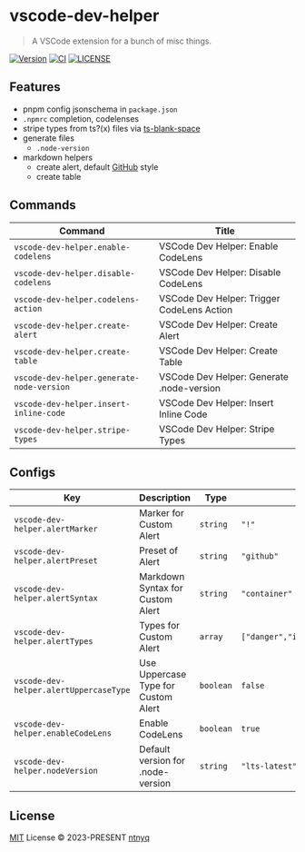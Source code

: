# vscode-dev-helper

> A VSCode extension for a bunch of misc things.

[![Version](https://img.shields.io/visual-studio-marketplace/v/ntnyq.vscode-dev-helper)](https://marketplace.visualstudio.com/items/ntnyq.vscode-dev-helper)
[![CI](https://github.com/ntnyq/vscode-dev-helper/workflows/CI/badge.svg)](https://github.com/ntnyq/vscode-dev-helper/actions)
[![LICENSE](https://img.shields.io/github/license/ntnyq/vscode-dev-helper.svg)](https://github.com/ntnyq/vscode-dev-helper/blob/main/LICENSE)

## Features

- pnpm config jsonschema in `package.json`
- `.npmrc` completion, codelenses
- stripe types from ts?(x) files via [ts-blank-space](https://github.com/bloomberg/ts-blank-space)
- generate files
  - `.node-version`
- markdown helpers
  - create alert, default [GitHub](https://github.com/orgs/community/discussions/16925) style
  - create table

## Commands

<!-- commands -->

| Command                                   | Title                                      |
| ----------------------------------------- | ------------------------------------------ |
| `vscode-dev-helper.enable-codelens`       | VSCode Dev Helper: Enable CodeLens         |
| `vscode-dev-helper.disable-codelens`      | VSCode Dev Helper: Disable CodeLens        |
| `vscode-dev-helper.codelens-action`       | VSCode Dev Helper: Trigger CodeLens Action |
| `vscode-dev-helper.create-alert`          | VSCode Dev Helper: Create Alert            |
| `vscode-dev-helper.create-table`          | VSCode Dev Helper: Create Table            |
| `vscode-dev-helper.generate-node-version` | VSCode Dev Helper: Generate .node-version  |
| `vscode-dev-helper.insert-inline-code`    | VSCode Dev Helper: Insert Inline Code      |
| `vscode-dev-helper.stripe-types`          | VSCode Dev Helper: Stripe Types            |

<!-- commands -->

## Configs

<!-- configs -->

| Key                                    | Description                         | Type      | Default                                       |
| -------------------------------------- | ----------------------------------- | --------- | --------------------------------------------- |
| `vscode-dev-helper.alertMarker`        | Marker for Custom Alert             | `string`  | `"!"`                                         |
| `vscode-dev-helper.alertPreset`        | Preset of Alert                     | `string`  | `"github"`                                    |
| `vscode-dev-helper.alertSyntax`        | Markdown Syntax for Custom Alert    | `string`  | `"container"`                                 |
| `vscode-dev-helper.alertTypes`         | Types for Custom Alert              | `array`   | `["danger","info","success","tip","warning"]` |
| `vscode-dev-helper.alertUppercaseType` | Use Uppercase Type for Custom Alert | `boolean` | `false`                                       |
| `vscode-dev-helper.enableCodeLens`     | Enable CodeLens                     | `boolean` | `true`                                        |
| `vscode-dev-helper.nodeVersion`        | Default version for .node-version   | `string`  | `"lts-latest"`                                |

<!-- configs -->

## License

[MIT](./LICENSE) License © 2023-PRESENT [ntnyq](https://github.com/ntnyq)
